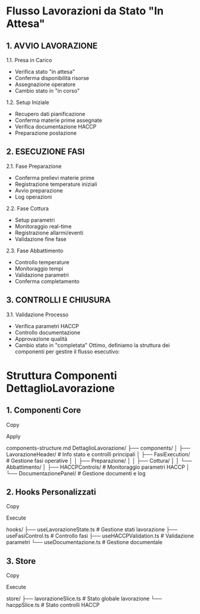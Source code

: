 # Flusso Lavorazioni da Stato "In Attesa"

## 1. AVVIO LAVORAZIONE
1.1. Presa in Carico
   - Verifica stato "in attesa"
   - Conferma disponibilità risorse
   - Assegnazione operatore
   - Cambio stato in "in corso"

1.2. Setup Iniziale
   - Recupero dati pianificazione
   - Conferma materie prime assegnate
   - Verifica documentazione HACCP
   - Preparazione postazione

## 2. ESECUZIONE FASI
2.1. Fase Preparazione
   - Conferma prelievi materie prime
   - Registrazione temperature iniziali
   - Avvio preparazione
   - Log operazioni

2.2. Fase Cottura
   - Setup parametri
   - Monitoraggio real-time
   - Registrazione allarmi/eventi
   - Validazione fine fase

2.3. Fase Abbattimento
   - Controllo temperature
   - Monitoraggio tempi
   - Validazione parametri
   - Conferma completamento

## 3. CONTROLLI E CHIUSURA
3.1. Validazione Processo
   - Verifica parametri HACCP
   - Controllo documentazione
   - Approvazione qualità
   - Cambio stato in "completata"
Ottimo, definiamo la struttura dei componenti per gestire il flusso esecutivo:

# Struttura Componenti DettaglioLavorazione

## 1. Componenti Core

Copy

Apply

components-structure.md
DettaglioLavorazione/ ├── components/ │ ├── LavorazioneHeader/ # Info stato e controlli principali │ ├── FasiExecution/ # Gestione fasi operative │ │ ├── Preparazione/ │ │ ├── Cottura/ │ │ └── Abbattimento/ │ ├── HACCPControls/ # Monitoraggio parametri HACCP │ └── DocumentazionePanel/ # Gestione documenti e log


## 2. Hooks Personalizzati

Copy

Execute

hooks/ ├── useLavorazioneState.ts # Gestione stati lavorazione ├── useFasiControl.ts # Controllo fasi ├── useHACCPValidation.ts # Validazione parametri └── useDocumentazione.ts # Gestione documentale


## 3. Store

Copy

Execute

store/ ├── lavorazioneSlice.ts # Stato globale lavorazione └── hacppSlice.ts # Stato controlli HACCP